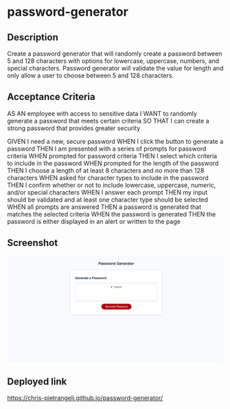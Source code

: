 # password-generator

## Description
Create a password generator that will randomly create a password between 5 and 128 characters with options for lowercase, uppercase, numbers, and special characters. Password generator will validate the value for length and only allow a user to choose between 5 and 128 characters.



## Acceptance Criteria
AS AN employee with access to sensitive data I WANT to randomly generate a password that meets certain criteria SO THAT I can create a strong password that provides greater security

GIVEN I need a new, secure password WHEN I click the button to generate a password THEN I am presented with a series of prompts for password criteria WHEN prompted for password criteria THEN I select which criteria to include in the password WHEN prompted for the length of the password THEN I choose a length of at least 8 characters and no more than 128 characters WHEN asked for character types to include in the password THEN I confirm whether or not to include lowercase, uppercase, numeric, and/or special characters WHEN I answer each prompt THEN my input should be validated and at least one character type should be selected WHEN all prompts are answered THEN a password is generated that matches the selected criteria WHEN the password is generated THEN the password is either displayed in an alert or written to the page

## Screenshot
<img src="assets/images/screenshot.png">

## Deployed link
https://chris-pietrangeli.github.io/password-generator/
